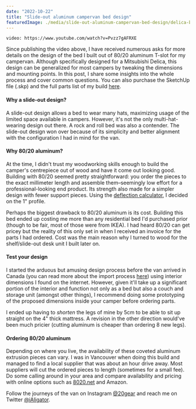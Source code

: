```yaml
---
date: "2022-10-22"
title: "Slide-out aluminum campervan bed design"
featuredImage: ./media/slide-out-aluminum-campervan-bed-design/delica-bed-design-sketchup.png
---
```


`video: https://www.youtube.com/watch?v=Pvzz7gAFRXE`

Since publishing the video above, I have received numerous asks for more details on the design of the bed I built out of
80/20 aluminum T-slot for my campervan. Although specifically designed for a Mitsubishi Delica, this design can be
generalized for most campers by tweaking the dimensions and mounting points. In this post, I share some insights into
the whole process and cover common questions. You can also purchase the SketchUp file (.skp) and the full parts list of
my build [here](https://alihaghani.gumroad.com/l/slide-out-aluminum-campervan-bed).

#### Why a slide-out design?

A slide-out design allows a bed to wear many hats, maximizing usage of the limited space available in campers. However,
it's not the only multi-hat-wearing design out there. A rock and roll bed was also a contender. The slide-out design won
over because of its simplicity and better alignment with the configuration I had in mind for the van.

#### Why 80/20 aluminum?

At the time, I didn't trust my woodworking skills enough to build the camper's centrepiece out of wood and have it come
out looking good. Building with 80/20 seemed pretty straightforward: you order the pieces to the exact millimeter length
and assemble them–seemingly low effort for a professional-looking end product. Its strength also made for a simpler
design with fewer support pieces. Using the [deflection calculator](https://8020.net/deflection-calculator), I decided
on the 1" profile.

Perhaps the biggest drawback to 80/20 aluminum is its cost. Building this bed ended up costing me more than any
residential bed I'd purchased prior (though to be fair, most of those were from IKEA). I had heard 80/20 can get pricey
but the reality of this only set in when I received an invoice for the parts I had ordered. Cost was the main reason why
I turned to wood for the shelf/slide-out desk unit I built later on.

#### Test your design

I started the arduous but amusing design process before the van arrived in Canada (you can read more about the import
process [here](https://alihaghani.me/blog/mitsubishi-delica-importing-from-japan/)) using interior dimensions I found on
the internet. However, given it'll take up a significant portion of the interior and function not only as a bed but also
a couch and storage unit (amongst other things), I recommend doing some prototyping of the proposed dimensions inside
your camper before ordering parts.

I ended up having to _shorten_ the legs of mine by 5cm to be able to sit up straight on the 4" thick mattress. A
revision in the other direction would've been much pricier (cutting aluminum is cheaper than ordering 8 new legs).

#### Ordering 80/20 aluminum

Depending on where you live, the availability of these coveted aluminum extrusion pieces can vary. I was in Vancouver
when doing this build and managed to find a local supplier that was about an hour drive away. Most suppliers will cut
the ordered pieces to length (sometimes for a small fee). Do some calling around in your area and compare availability
and pricing with online options such as [8020.net](https://8020.net/) and Amazon.

Follow the journeys of the van on Instagram [@20gear](https://instagram.com/20gear) and reach me on
Twitter [@iAligator](https://twitter.com/iAligator).
